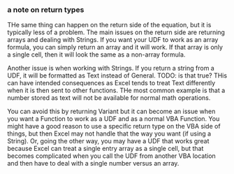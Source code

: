 ### a note on return types

THe same thing can happen on the return side of the equation, but it is typically less of a problem. The main issues on the return side are returning arrays and dealing with Strings. If you want your UDF to work as an array formula, you can simply return an array and it will work. If that array is only a single cell, then it will look the same as a non-array formula.

Another issue is when working with Strings. If you return a string from a UDF, it will be formatted as Text instead of General. TODO: is that true? THis can have intended consequences as Excel tends to treat Text differently when it is then sent to other functions. THe most common example is that a number stored as text will not be available for normal math operations.

You can avoid this by returning Variant but it can become an issue when you want a Function to work as a UDF and as a normal VBA Function. You might have a good reason to use a specific return type on the VBA side of things, but then Excel may not handle that the way you want (if using a String). Or, going the other way, you may have a UDF that works great because Excel can treat a single entry array as a single cell, but that becomes complicated when you call the UDF from another VBA location and then have to deal with a single number versus an array.
